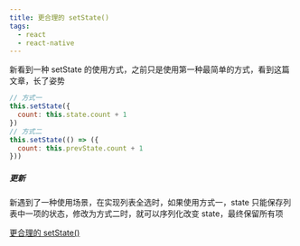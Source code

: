 ```yaml
---
title: 更合理的 setState()
tags:
  - react
  - react-native
---
```


新看到一种 setState 的使用方式，之前只是使用第一种最简单的方式，看到这篇文章，长了姿势

```js
// 方式一
this.setState({
  count: this.state.count + 1
})
// 方式二
this.setState(() => ({
  count: this.prevState.count + 1
}))
```

##### 更新

新遇到了一种使用场景，在实现列表全选时，如果使用方式一，state 只能保存列表中一项的状态，修改为方式二时，就可以序列化改变 state，最终保留所有项

[更合理的 setState()](https://www.cnblogs.com/libin-1/p/6725774.html)